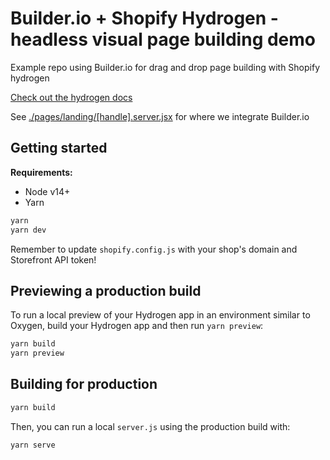 # Builder.io + Shopify Hydrogen - headless visual page building demo

Example repo using Builder.io for drag and drop page building with Shopify hydrogen

[Check out the hydrogen docs](https://shopify.dev/custom-storefronts/hydrogen)

See [./pages/landing/[handle].server.jsx](./landing/[handle].server.jsx) for where we integrate Builder.io

## Getting started

**Requirements:**

- Node v14+
- Yarn

```bash
yarn
yarn dev
```

Remember to update `shopify.config.js` with your shop's domain and Storefront API token!

## Previewing a production build

To run a local preview of your Hydrogen app in an environment similar to Oxygen, build your Hydrogen app and then run `yarn preview`:

```bash
yarn build
yarn preview
```

## Building for production

```bash
yarn build
```

Then, you can run a local `server.js` using the production build with:

```bash
yarn serve
```
